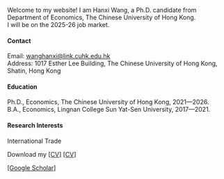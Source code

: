 

Welcome to my website! I am Hanxi Wang, a Ph.D. candidate from Department of Economics, The Chinese University of Hong Kong.\
I will be on the 2025-26 job market.

#### Contact

Email: wanghanxi@link.cuhk.edu.hk\
Address: 1017 Esther Lee Building, The Chinese University of Hong Kong, Shatin, Hong Kong

#### Education
Ph.D., Economics, The Chinese University of Hong Kong, 2021—2026.\
B.A., Economics, Lingnan College Sun Yat-Sen University, 2017—2021.

#### Research Interests
International Trade

Download my [[CV]](https://www.dropbox.com/scl/fi/v76uk2vuz69e5er2by29w/Hanxi-Wang_CV.pdf?rlkey=9lfvr7lj6cf5fn58co70evty5&st=i6my4s3c&dl=0) [[CV]](https://raw.githubusercontent.com/hanxi-wang-econ/hanxi-wang-econ.github.io/main/Hanxi%20Wang_CV.pdf)

[[Google Scholar]](https://scholar.google.com.hk/citations?view_op=list_works&hl=zh-CN&user=x2QtFMgAAAAJ&gmla=AETOMgGDd6KAT6rKgGn6RhySV8Up-Hj2u6dtOvml_ebPKvsTKiNbqfkeDrkDxeBO04VpJyslEV3PzL4DsDHa2zhcOE7hsBEOnlSToATxLOlWlKXkS1GgrKc)

